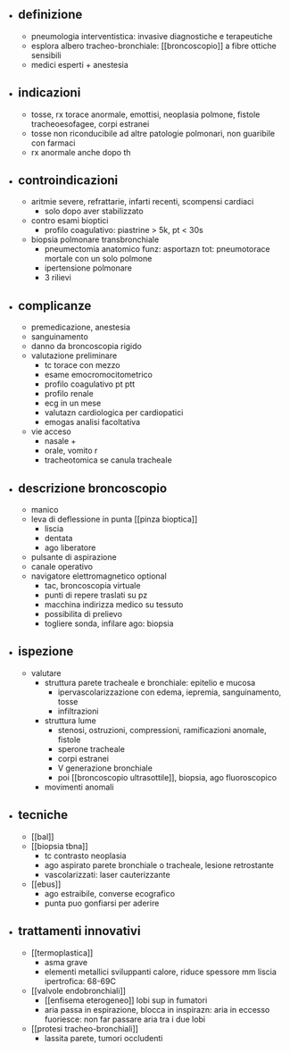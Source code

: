 - ## definizione
	- pneumologia interventistica: invasive diagnostiche e terapeutiche
	- esplora albero tracheo-bronchiale: [[broncoscopio]] a fibre ottiche sensibili
	- medici esperti + anestesia
- ## indicazioni
	- tosse, rx torace anormale, emottisi, neoplasia polmone, fistole tracheoesofagee, corpi estranei
	- tosse non riconducibile ad altre patologie polmonari, non guaribile con farmaci
	- rx anormale anche dopo th
- ## controindicazioni
	- aritmie severe, refrattarie, infarti recenti, scompensi cardiaci
		- solo dopo aver stabilizzato
	- contro esami bioptici
		- profilo coagulativo: piastrine > 5k, pt < 30s
	- biopsia polmonare transbronchiale
		- pneumectomia anatomico funz: asportazn tot: pneumotorace mortale con un solo polmone
		- ipertensione polmonare
		- 3 rilievi
- ## complicanze
	- premedicazione, anestesia
	- sanguinamento
	- danno da broncoscopia rigido
	- valutazione preliminare
		- tc torace con mezzo
		- esame emocromocitometrico
		- profilo coagulativo pt ptt
		- profilo renale
		- ecg in un mese
		- valutazn cardiologica per cardiopatici
		- emogas analisi facoltativa
	- vie acceso
		- nasale +
		- orale, vomito r
		- tracheotomica se canula tracheale
- ## descrizione broncoscopio
	- manico
	- leva di deflessione in punta [[pinza bioptica]]
		- liscia
		- dentata
		- ago liberatore
	- pulsante di aspirazione
	- canale operativo
	- navigatore elettromagnetico optional
		- tac, broncoscopia virtuale
		- punti di repere traslati su pz
		- macchina indirizza medico su tessuto
		- possibilita di prelievo
		- togliere sonda, infilare ago: biopsia
- ## ispezione
	- valutare
		- struttura parete tracheale e bronchiale: epitelio e mucosa
			- ipervascolarizzazione con edema, iepremia, sanguinamento, tosse
			- infiltrazioni
		- struttura lume
			- stenosi, ostruzioni, compressioni, ramificazioni anomale, fistole
			- sperone tracheale
			- corpi estranei
			- V generazione bronchiale
			- poi [[broncoscopio ultrasottile]], biopsia, ago fluoroscopico
		- movimenti anomali
- ## tecniche
	- [[bal]]
	- [[biopsia tbna]]
		- tc contrasto neoplasia
		- ago aspirato parete bronchiale o tracheale, lesione retrostante
		- vascolarizzati: laser cauterizzante
	- [[ebus]]
		- ago estraibile, converse ecografico
		- punta puo gonfiarsi per aderire
- ## trattamenti innovativi
	- [[termoplastica]]
		- asma grave
		- elementi metallici sviluppanti calore, riduce spessore mm liscia ipertrofica: 68-69C
	- [[valvole endobronchiali]]
		- [[enfisema eterogeneo]] lobi sup in fumatori
		- aria passa in espirazione, blocca in inspirazn: aria in eccesso fuoriesce: non far passare aria tra i due lobi
	- [[protesi tracheo-bronchiali]]
		- lassita parete, tumori occludenti